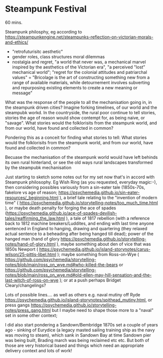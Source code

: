 # Steampunk Festival

60 mins.

Steampunk philosphy, eg according to https://steampunkengine.net/steampunks-reflection-on-victorian-morals-and-ethics/

- "retrofuturisitc aesthetic"
- gender roles, class structures moral dilemmas
- nostalgia and regret, "a world that never was, a mechanical marvel inspired by the aesthetics of the Victorian era", "a perceived "lost” mechanical world"; "regret for the colonial attitudes and patriarchal values"
= "Bricolage is the art of constructing something new from a range of available materials, while detournement involves subverting and repurposing existing elements to create a new meaning or message"

What was the response of the people to all the mechanisation going in, in the steampunk driven cities? Imagine forking timelines, of our world and the steampubk workd. In the countryside, the rural poor continue to tell stories, stories the age of reason would show contempt for, as being naive, or "savage". What stories would the folklorisits from the steampunk world, and from our world, have found and collected in common?

Pondering this as a conceit for finding what stories to tell: What stories would the folklorisits from the steampunk world, and from our world, have found and collected in common?

Becuase the mechanisation of the steampunk world would have left behinds its own rural hinterland, or see the old ways rural landscapes transformed by the steampubk mechanisation

Just starting to sketch some notes out for my set now that's in accord with Steampunk philosophy. Eg Wish Ring (as you requested, everyday magic:-), then considering possibles variously from a sin-eater tale (1850s-70s, fakelore vs age of reason; https://psychemedia.github.io/sin-eater-resources/_beginning.html ), a brief tale relating to the "invention of modern time" ( https://psychemedia.github.io/storytelling-notes/too_much_time.html ), or maybe death penalty for forging the ace of spades (https://psychemedia.github.io/ace-of-spades-devilish-tales/reaffirming_the_law.html ), a tale of 1817 rebellion (with a reference back to 1812 machine breakers/Luddites, and ending with last time anyone sentenced in England to hanging, drawing and quartering (they relaxed actual sentence to a beheading after being hanged till dead);  power of the hanged man (hand of glory https://psychemedia.github.io/storytelling-notes/hand-of-glory.html ), maybe something about den of vice that was 1850s Newport ( https://psychemedia.github.io/island-storynotes/carus-wilson/25-pittis-libel.html ); maybe something from Ross-on-Wye ( https://github.com/psychemedia/storytelling-notes/blob/main/ross_on_wye.md#who-killed-the-bears or https://github.com/psychemedia/storytelling-notes/blob/main/ross_on_wye.md#old-ellen-may-hill-sensation-and-the-last-witch-of-ross-on-wye ); or at a push perhaps Bridget Cleary/changelings?

Lots of possible lines.... as well as others e.g. naval mutiny off Ryde https://psychemedia.github.io/island-storynotes/spithead_mutiny.html, or press gangs  https://psychemedia.github.io/storytelling-notes/press_gang.html but I maybe need to shape those more to a "naval" set in some other context;

I did also start pondering a Sandown/Bembridge 1870s set a couple of years ago - sinking of Eurydice (a legacy masted sailing training ship as the navy was moving to steam), which sank in Sandown Bay at time Sandown pier was being built, Brading march was being reclaimed etc etc. But both of those are very historical based and things which need an appropriate delivery context and lots of work!
